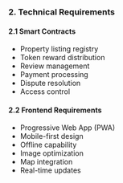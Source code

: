 ### 2. Technical Requirements

#### 2.1 Smart Contracts
- Property listing registry
- Token reward distribution
- Review management
- Payment processing
- Dispute resolution
- Access control

#### 2.2 Frontend Requirements
- Progressive Web App (PWA)
- Mobile-first design
- Offline capability
- Image optimization
- Map integration
- Real-time updates